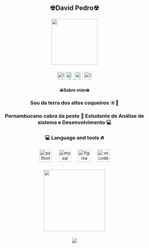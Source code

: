<h2 align="center">☢David Pedro☢</h2>

###

<div align="center">
  <img height="150" src="https://c.tenor.com/3HEHrQS9u9UAAAAC/gon-anime.gif"  />
</div>

###

<div align="center">
  <img src="https://img.shields.io/static/v1?message=LinkedIn&logo=linkedin&label=&color=0077B5&logoColor=white&labelColor=&style=for-the-badge" height="25" alt="linkedin logo"  />
  <a href="https://discord.com/channels/@me/1271438244743090226" target="_blank">
    <img src="https://img.shields.io/static/v1?message=Discord&logo=discord&label=&color=7289DA&logoColor=white&labelColor=&style=for-the-badge" height="25" alt="discord logo"  />
  </a>
  <img src="https://img.shields.io/static/v1?message=Whatsapp&logo=whatsapp&label=&color=25D366&logoColor=white&labelColor=&style=for-the-badge" height="25" alt="whatsapp logo"  />
  <a href="https://www.instagram.com/davidpedrosilva_?igsh=bWZmcng4YmdrOG9v" target="_blank">
    <img src="https://img.shields.io/static/v1?message=Instagram&logo=instagram&label=&color=E4405F&logoColor=white&labelColor=&style=for-the-badge" height="25" alt="instagram logo"  />
  </a>
</div>

###

<h4 align="center">☠Sobre mim☠</h4>

###

<h3 align="center">Sou da terra dos altos coqueiros ☀🌴</h3>

###

<h3 align="center">Pernambucano cabra da peste 🤠 Estudante de Análise de sistema e Desenvolvimento 💻</h3>

###

<h3 align="center">💻 Language and tools 🔥</h3>

###

<div align="center">
  <img src="https://cdn.jsdelivr.net/gh/devicons/devicon/icons/python/python-original.svg" height="40" alt="python logo"  />
  <img width="15" />
  <img src="https://cdn.jsdelivr.net/gh/devicons/devicon/icons/mysql/mysql-original.svg" height="40" alt="mysql logo"  />
  <img width="15" />
  <img src="https://cdn.jsdelivr.net/gh/devicons/devicon/icons/figma/figma-original.svg" height="40" alt="figma logo"  />
  <img width="15" />
  <img src="https://cdn.jsdelivr.net/gh/devicons/devicon/icons/vscode/vscode-original.svg" height="40" alt="vscode logo"  />
</div>

###

<div align="center">
  <img height="200" src="https://i.giphy.com/media/v1.Y2lkPTc5MGI3NjExYWxmNzBxdzhiY3pnbzQxdDU2eXhwMjVpdzF0MGZ0OTgwbzJrbmx3MiZlcD12MV9pbnRlcm5hbF9naWZfYnlfaWQmY3Q9Zw/l49JXNIOuH2y6u1Z6/giphy.gif"  />
</div>

###

<div align="center">
  <img src="https://profile-counter.glitch.me/PedroDk/count.svg?"  />
</div>

###
